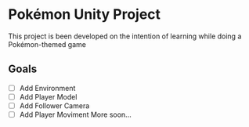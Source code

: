 # Pokémon Unity Project

This project is been developed on the intention of learning while doing a Pokémon-themed game

## Goals

- [ ] Add Environment
- [ ] Add Player Model
- [ ] Add Follower Camera
- [ ] Add Player Moviment
More soon...
